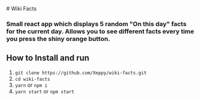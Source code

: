 # Wiki Facts

### Small react app which displays 5 random "On this day" facts for the current day. Allows you to see different facts every time you press the shiny orange button.

## How to Install and run
1. `git clone https://github.com/Xeppy/wiki-facts.git`
2. `cd wiki-facts`
3. `yarn` or `npm i`
4. `yarn start` or `npm start`